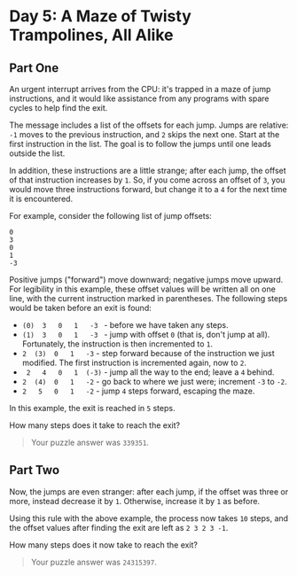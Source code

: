 # Day 5: A Maze of Twisty Trampolines, All Alike

## Part One

An urgent interrupt arrives from the CPU: it's trapped in a maze of jump instructions, and it would like assistance from any programs with spare cycles to help find the exit.

The message includes a list of the offsets for each jump. Jumps are relative: `-1` moves to the previous instruction, and `2` skips the next one. Start at the first instruction in the list. The goal is to follow the jumps until one leads outside the list.

In addition, these instructions are a little strange; after each jump, the offset of that instruction increases by `1`. So, if you come across an offset of `3`, you would move three instructions forward, but change it to a `4` for the next time it is encountered.

For example, consider the following list of jump offsets:

    0
    3
    0
    1
    -3

Positive jumps ("forward") move downward; negative jumps move upward. For legibility in this example, these offset values will be written all on one line, with the current instruction marked in parentheses. The following steps would be taken before an exit is found:

- `(0)  3   0   1   -3 ` - before we have taken any steps.
- `(1)  3   0   1   -3 ` - jump with offset `0` (that is, don't jump at all). Fortunately, the instruction is then incremented to `1`.
- ` 2  (3)  0   1   -3 ` - step forward because of the instruction we just modified. The first instruction is incremented again, now to `2`.
- ` 2   4   0   1  (-3)` - jump all the way to the end; leave a `4` behind.
- ` 2  (4)  0   1   -2 ` - go back to where we just were; increment `-3` to `-2`.
- ` 2   5   0   1   -2 ` - jump `4` steps forward, escaping the maze.

In this example, the exit is reached in `5` steps.

How many steps does it take to reach the exit?

> Your puzzle answer was `339351`.

## Part Two

Now, the jumps are even stranger: after each jump, if the offset was three or more, instead decrease it by `1`. Otherwise, increase it by `1` as before.

Using this rule with the above example, the process now takes `10` steps, and the offset values after finding the exit are left as `2 3 2 3 -1`.

How many steps does it now take to reach the exit?

> Your puzzle answer was `24315397`.
